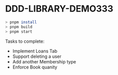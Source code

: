 # DDD-LIBRARY-DEMO333

```bash
> pnpm install
> pnpm build
> pnpm start
```

Tasks to complete:
- Implement Loans Tab
- Support deleting a user
- Add another Membership type
- Enforce Book quanity
